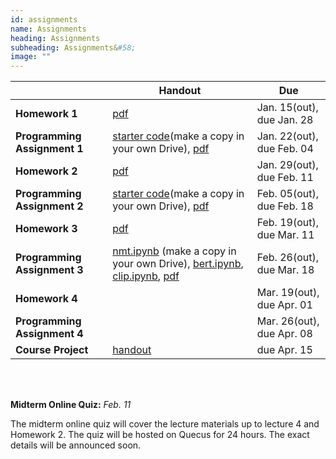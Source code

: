 ```yaml
---
id: assignments
name: Assignments
heading: Assignments
subheading: Assignments&#58;
image: ""
---
```


|           | Handout                | Due
|-----------|------------------------|---------
| **Homework 1**   |  [pdf](assets/assignments/HW01.pdf)        | Jan. 15(out), due Jan. 28 
| **Programming Assignment 1**   | [starter code](https://colab.research.google.com/github/uoft-csc413/2022/blob/master/assets/assignments/a1-code.ipynb)(make a copy in your own Drive), [pdf](assets/assignments/PA01.pdf)  | Jan. 22(out), due Feb. 04 
| **Homework 2**   |  [pdf](assets/assignments/HW02.pdf)       | Jan. 29(out), due Feb. 11
| **Programming Assignment 2**   | [starter code](https://colab.research.google.com/github/uoft-csc413/2022/blob/master/assets/assignments/a2-code.ipynb)(make a copy in your own Drive), [pdf](assets/assignments/PA02.pdf)         | Feb. 05(out), due Feb. 18 
| **Homework 3**   |   [pdf](assets/assignments/HW03.pdf)      | Feb. 19(out), due Mar. 11 
| **Programming Assignment 3**   | [nmt.ipynb](https://colab.research.google.com/github/uoft-csc413/2022/blob/master/assets/assignments/nmt.ipynb) (make a copy in your own Drive), [bert.ipynb](https://colab.research.google.com/github/uoft-csc413/2022/blob/master/assets/assignments/bert.ipynb), [clip.ipynb](https://colab.research.google.com/github/uoft-csc413/2022/blob/master/assets/assignments/clip.ipynb), [pdf](assets/assignments/PA03.pdf) | Feb. 26(out), due Mar. 18
| **Homework 4**  |    | Mar. 19(out), due Apr. 01
| **Programming Assignment 4**   |     | Mar. 26(out), due Apr. 08
| **Course Project**   | [handout](assets/misc/project_handout.pdf)      | due Apr. 15

<br/> 

<br/> 

**Midterm Online Quiz:**  *Feb. 11* 

The midterm online quiz will cover the lecture materials up to lecture 4 and Homework 2. The quiz will be hosted on Quecus for 24 hours. The exact details will be announced soon.
